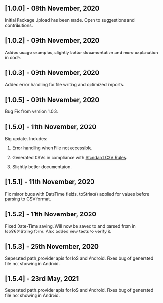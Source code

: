 ## [1.0.0] - 08th November, 2020

Initial Package Upload has been made. Open to suggestions and contributions.

## [1.0.2] - 09th November, 2020

Added usage examples, slightly better documentation and more explanation in code.

## [1.0.3] - 09th November, 2020

Added error handling for file writing and optimized imports.

## [1.0.5] - 09th November, 2020

Bug Fix from version 1.0.3.

## [1.5.0] - 11th November, 2020

Big update. Includes:

1. Error handling when File not accessible.

2. Generated CSVs in compliance with [Standard CSV Rules](https://tools.ietf.org/html/rfc4180).

3. Slightly better documentaion.

## [1.5.1] - 11th November, 2020

Fix minor bugs with DateTime fields. toString() applied for values before parsing to CSV format.

## [1.5.2] - 11th November, 2020

Fixed Date-Time saving. Will now be saved to and parsed from in Iso8601String form. Also added new tests to verify it.

## [1.5.3] - 25th November, 2020

Seperated path_provider apis for IoS and Android. Fixes bug of generated file not showing in Android.

## [1.5.4] - 23rd May, 2021

Seperated path_provider apis for IoS and Android. Fixes bug of generated file not showing in Android.
